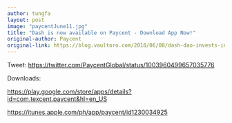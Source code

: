 ```yaml
---
author: tungfa
layout: post
image: "paycentJune11.jpg"
title: "Dash is now available on Paycent - Download App Now!"
original-author: Paycent
original-link: https://blog.vaultoro.com/2018/06/08/dash-dao-invests-in-vaultoro-to-launch-gold-to-dash-trading-pair/
---
```




Tweet:
<https://twitter.com/PaycentGlobal/status/1003960499657035776>

Downloads:

<https://play.google.com/store/apps/details?id=com.texcent.paycent&hl=en_US>

<https://itunes.apple.com/ph/app/paycent/id1230034925>

